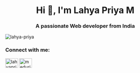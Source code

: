 <h1 align="center">Hi 👋, I'm Lahya Priya M</h1>
<h3 align="center">A passionate Web developer from India</h3>

<p align="left"> <img src="https://komarev.com/ghpvc/?username=lahya-priya&label=Profile%20views&color=0e75b6&style=flat" alt="lahya-priya" /> </p>

<h3 align="left">Connect with me:</h3>
<p align="left">
<a href="https://linkedin.com/in/lahyapriya m" target="blank"><img align="center" src="https://raw.githubusercontent.com/rahuldkjain/github-profile-readme-generator/master/src/images/icons/Social/linked-in-alt.svg" alt="lahyapriya m" height="30" width="40" /></a>
<a href="https://instagram.com/meduri_lahyapriya" target="blank"><img align="center" src="https://raw.githubusercontent.com/rahuldkjain/github-profile-readme-generator/master/src/images/icons/Social/instagram.svg" alt="meduri_lahyapriya" height="30" width="40" /></a>
</p>
